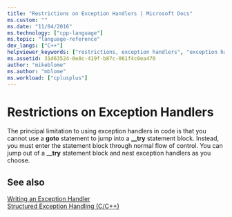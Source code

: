 ```yaml
---
title: "Restrictions on Exception Handlers | Microsoft Docs"
ms.custom: ""
ms.date: "11/04/2016"
ms.technology: ["cpp-language"]
ms.topic: "language-reference"
dev_langs: ["C++"]
helpviewer_keywords: ["restrictions, exception handlers", "exception handling [C++], exception handlers"]
ms.assetid: 31d63524-0e8c-419f-b87c-061f4c0ea470
author: "mikeblome"
ms.author: "mblome"
ms.workload: ["cplusplus"]
---
```

# Restrictions on Exception Handlers
The principal limitation to using exception handlers in code is that you cannot use a **goto** statement to jump into a **__try** statement block. Instead, you must enter the statement block through normal flow of control. You can jump out of a **__try** statement block and nest exception handlers as you choose.  
  
## See also  
 [Writing an Exception Handler](../cpp/writing-an-exception-handler.md)   
 [Structured Exception Handling (C/C++)](../cpp/structured-exception-handling-c-cpp.md)